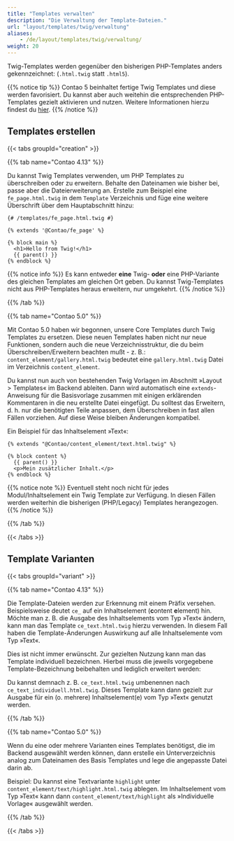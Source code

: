 ```yaml
---
title: "Templates verwalten"
description: "Die Verwaltung der Template-Dateien."
url: "layout/templates/twig/verwaltung"
aliases:
    - /de/layout/templates/twig/verwaltung/
weight: 20
---
```



Twig-Templates werden gegenüber den bisherigen PHP-Templates anders gekennzeichnet: (`.html.twig` statt `.html5`).

{{% notice tip %}}
Contao 5 beinhaltet fertige Twig Templates und diese werden favorisiert. Du kannst aber auch weitehin die entsprechenden PHP-Templates gezielt
aktivieren und nutzen. Weitere Informationen hierzu findest du [hier](https://github.com/contao/contao/blob/5.x/UPGRADE.md#content-elements).
{{% /notice %}}


## Templates erstellen

{{< tabs groupId="creation" >}}

{{% tab name="Contao 4.13" %}}

Du kannst Twig Templates verwenden, um PHP Templates zu überschreiben oder zu erweitern. Behalte den Dateinamen wie bisher bei, passe 
aber die Dateierweiterung an. Erstelle zum Beispiel eine `fe_page.html.twig` in dem `Template` Verzeichnis und füge eine weitere Überschrift 
über dem Hauptabschnitt hinzu:

```twig
{# /templates/fe_page.html.twig #}

{% extends '@Contao/fe_page' %}

{% block main %}
  <h1>Hello from Twig!</h1>
  {{ parent() }}
{% endblock %}
```

{{% notice info %}}
Es kann entweder **eine** Twig- **oder** eine PHP-Variante des gleichen Templates am gleichen Ort geben. Du kannst Twig-Templates 
nicht aus PHP-Templates heraus erweitern, nur umgekehrt.
{{% /notice %}}

{{% /tab %}}

{{% tab name="Contao 5.0" %}}

Mit Contao 5.0 haben wir begonnen, unsere Core Templates durch Twig Templates zu ersetzen. Diese neuen Templates haben nicht nur neue Funktionen, 
sondern auch die neue Verzeichnisstruktur, die du beim Überschreiben/Erweitern beachten mußt - z. B.: 
`content_element/gallery.html.twig` bedeutet eine `gallery.html.twig` Datei im Verzeichnis `content_element`.

Du kannst nun auch von bestehenden Twig Vorlagen im Abschnitt »Layout > Templates« im Backend ableiten. Dann wird automatisch 
eine `extends`-Anweisung für die Basisvorlage zusammen mit einigen erklärenden Kommentaren in die neu erstellte Datei eingefügt. Du solltest 
das Erweitern, d. h. nur die benötigten Teile anpassen, dem Überschreiben in fast allen Fällen vorziehen. Auf diese Weise bleiben Änderungen 
kompatibel.

Ein Beispiel für das Inhaltselement »Text«:

```twig
{% extends "@Contao/content_element/text.html.twig" %}

{% block content %}
  {{ parent() }}
  <p>Mein zusätzlicher Inhalt.</p>
{% endblock %}
```

{{% notice note %}}
Eventuell steht noch nicht für jedes Modul/Inhaltselement ein Twig Template zur Verfügung. In diesen Fällen werden weiterhin die 
bisherigen (PHP/Legacy) Templates herangezogen.
{{% /notice %}}

{{% /tab %}}

{{< /tabs >}}


## Template Varianten

{{< tabs groupId="variant" >}}

{{% tab name="Contao 4.13" %}}

Die Template-Dateien werden zur Erkennung mit einem Präfix versehen. Beispielsweise deutet `ce_` auf ein
Inhaltselement (**c**ontent **e**lement) hin. Möchte man z. B. die Ausgabe des Inhaltselements vom Typ »Text« ändern, kann man 
das Template `ce_text.html.twig` hierzu verwenden. In diesem Fall haben die Template-Änderungen Auswirkung auf alle 
Inhaltselemente vom Typ »Text«. 

Dies ist nicht immer erwünscht. Zur gezielten Nutzung kann man das Template individuell bezeichnen. Hierbei muss die 
jeweils vorgegebene Template-Bezeichnung beibehalten und lediglich erweitert werden: 

Du kannst demnach z. B. `ce_text.html.twig` umbenennen nach `ce_text_individuell.html.twig`. Dieses Template kann dann gezielt zur Ausgabe 
für ein (o. mehrere) Inhaltselement(e) vom Typ »Text« genutzt werden.

{{% /tab %}}

{{% tab name="Contao 5.0" %}}

Wenn du eine oder mehrere Varianten eines Templates benötigst, die im Backend ausgewählt werden können, dann erstelle ein Unterverzeichnis 
analog zum Dateinamen des Basis Templates und lege die angepasste Datei darin ab.  

Beispiel: Du kannst eine Textvariante `highlight` unter `content_element/text/highlight.html.twig` ablegen. Im Inhaltselement vom Typ »Text« 
kann dann `content_element/text/highlight` als »Individuelle Vorlage« ausgewählt werden.

{{% /tab %}}

{{< /tabs >}}